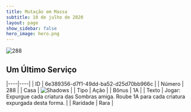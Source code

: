 ```yaml
---
title: Mutação em Massa
subtitle: 10 de julho de 2020
layout: page
show_sidebar: false
hero_image: hero.png
---
```


![288](https://cdn.keyforgegame.com/media/card_front/pt/479_288_HGVF3P4J7PVJ_pt.png)

## Um Último Serviço

|----|----|
| ID | 6e389356-d7f1-49dd-ba52-d25d70bb966c |
| Número | 288 |
| Casa | ![Shadows](https://archonarcana.com/images/thumb/e/ee/Shadows.png/22px-Shadows.png "Sombras") |
| Tipo | Ação |
| Bônus | 1A |
| Texto | Jogar: Expurgue cada criatura das Sombras amiga. Roube 1A para cada criatura expurgada desta forma. |
| Raridade | Rara |
